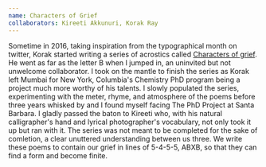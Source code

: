 ```yaml
---
name: Characters of Grief
collaborators: Kireeti Akkunuri, Korak Ray
---
```

 Sometime in 2016, taking inspiration from the typographical month on twitter, Korak started writing a series of acrostics called [Characters of grief](https://thecharactersofgrief.blogspot.com). He went as far as the letter B when I jumped in, an uninvited but not unwelcome collaborator. I took on the mantle to finish the series as Korak left Mumbai for New York, Columbia's Chemistry PhD program being a project much more worthy of his talents. I slowly populated the series, experimenting with the meter, rhyme, and atmosphere of the poems before three years whisked by and I found myself facing The PhD Project at Santa Barbara. I gladly passed the baton to Kireeti who, with his natural calligrapher's hand and lyrical photographer's vocabulary, not only took it up but ran with it. The series was not meant to be completed for the sake of comletion, a clear unuttered understanding between us three. We write these poems to contain our grief in lines of 5-4-5-5, ABXB, so that they can find a form and become finite.

